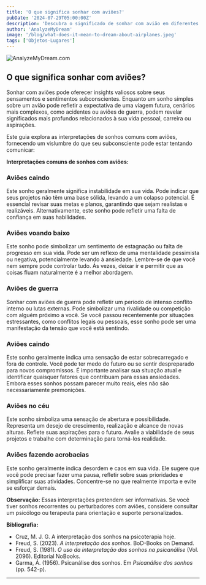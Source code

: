 ```yaml
---
title: 'O que significa sonhar com aviões?'
pubDate: '2024-07-29T05:00:00Z'
description: 'Descubra o significado de sonhar com avião em diferentes contextos e o que seu subconsciente pode estar lhe comunicando.'
author: 'AnalyzeMyDream'
image: '/blog/what-does-it-mean-to-dream-about-airplanes.jpeg'
tags: ['Objetos-Lugares']
---
```


![AnalyzeMyDream.com](/blog/what-does-it-mean-to-dream-about-airplanes.jpeg)

## O que significa sonhar com aviões?

Sonhar com aviões pode oferecer insights valiosos sobre seus pensamentos e sentimentos subconscientes. Enquanto um sonho simples sobre um avião pode refletir a expectativa de uma viagem futura, cenários mais complexos, como acidentes ou aviões de guerra, podem revelar significados mais profundos relacionados à sua vida pessoal, carreira ou aspirações. 

Este guia explora as interpretações de sonhos comuns com aviões, fornecendo um vislumbre do que seu subconsciente pode estar tentando comunicar:

**Interpretações comuns de sonhos com aviões:**

### Aviões caindo

Este sonho geralmente significa instabilidade em sua vida. Pode indicar que seus projetos não têm uma base sólida, levando a um colapso potencial. É essencial revisar suas metas e planos, garantindo que sejam realistas e realizáveis. Alternativamente, este sonho pode refletir uma falta de confiança em suas habilidades.

### Aviões voando baixo

Este sonho pode simbolizar um sentimento de estagnação ou falta de progresso em sua vida. Pode ser um reflexo de uma mentalidade pessimista ou negativa, potencialmente levando à ansiedade. Lembre-se de que você nem sempre pode controlar tudo. Às vezes, deixar ir e permitir que as coisas fluam naturalmente é a melhor abordagem.

### Aviões de guerra

Sonhar com aviões de guerra pode refletir um período de intenso conflito interno ou lutas externas. Pode simbolizar uma rivalidade ou competição com alguém próximo a você. Se você passou recentemente por situações estressantes, como conflitos legais ou pessoais, esse sonho pode ser uma manifestação da tensão que você está sentindo. 

### Aviões caindo

Este sonho geralmente indica uma sensação de estar sobrecarregado e fora de controle. Você pode ter medo do futuro ou se sentir despreparado para novos compromissos. É importante analisar sua situação atual e identificar quaisquer fatores que contribuam para essas ansiedades. Embora esses sonhos possam parecer muito reais, eles não são necessariamente premonições.

### Aviões no céu

Este sonho simboliza uma sensação de abertura e possibilidade. Representa um desejo de crescimento, realização e alcance de novas alturas. Reflete suas aspirações para o futuro. Avalie a viabilidade de seus projetos e trabalhe com determinação para torná-los realidade.

### Aviões fazendo acrobacias

Este sonho geralmente indica desordem e caos em sua vida. Ele sugere que você pode precisar fazer uma pausa, refletir sobre suas prioridades e simplificar suas atividades. Concentre-se no que realmente importa e evite se esforçar demais.

**Observação:** Essas interpretações pretendem ser informativas. Se você tiver sonhos recorrentes ou perturbadores com aviões, considere consultar um psicólogo ou terapeuta para orientação e suporte personalizados.

**Bibliografia:**

* Cruz, M. J. G. A interpretação dos sonhos na psicoterapia hoje.
* Freud, S. (2023). *A interpretação dos sonhos*. BoD-Books on Demand.
* Freud, S. (1981). *O uso da interpretação dos sonhos na psicanálise* (Vol. 2096). Editorial NoBooks.
* Garma, Á. (1956). Psicanálise dos sonhos. Em *Psicanálise dos sonhos* (pp. 542-p).

---